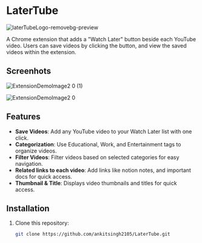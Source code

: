 # LaterTube 
![laterTubeLogo-removebg-preview](https://github.com/user-attachments/assets/7e08e1d5-9f17-48bf-b229-c47a38896a83)

A Chrome extension that adds a "Watch Later" button beside each YouTube video. Users can save videos by clicking the button, and view the saved videos within the extension.

## Screenhots
![ExtensionDemoImage2 0 (1)](https://github.com/user-attachments/assets/dafea849-f2d7-4880-bfd0-d9f4d75e8ffd)

![ExtensionDemoImage2 0](https://github.com/user-attachments/assets/4fd2fff8-ca14-4f9b-a770-f4032eb4aa53)

## Features
- **Save Videos**: Add any YouTube video to your Watch Later list with one click.
- **Categorization**: Use Educational, Work, and Entertainment tags to organize videos.
- **Filter Videos**: Filter videos based on selected categories for easy navigation.
- **Related links to each video**: Add links like notion notes, and important docs for quick access.
- **Thumbnail & Title**: Displays video thumbnails and titles for quick access.

## Installation
1. Clone this repository:
   ```bash
   git clone https://github.com/ankitsingh2105/LaterTube.git


